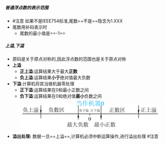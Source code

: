 ##### 普通浮点数的表示范围
- #注意 如果不是IEEE754标准,尾数==不是==隐含为1.XXX 
- 尾数用补码表示时
	- 尾数的最小值是==-1==
##### 上溢,下溢
- 原码是关于原点对称的,因此浮点数的范围也是关于原点对称
- **上溢**
	- **正上溢**:运算结果大于最大**正数**
	- **负上溢**:运算结果**小于**绝对值最大负数
- **下溢**:计算机将其当做机器零处理
	- **正下溢**:运算结果在0和最小正数之间
	- **负下溢**:运算结果在0和绝对值**最小**负数之间
![](attachments/Pasted%20image%2020220823191638.png)
- **溢出处理:** 数据一旦==上溢==,计算机必须中断运算操作,进行溢出处理 #注意

